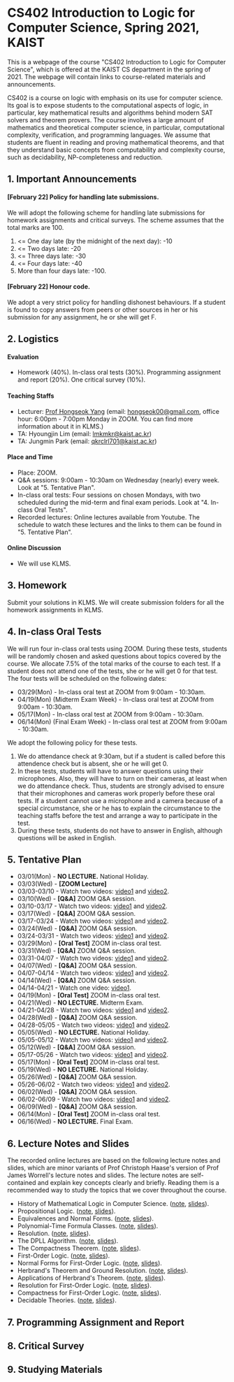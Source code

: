 # CS402 Introduction to Logic for Computer Science, Spring 2021, KAIST 

This is a webpage of the course "CS402 Introduction to Logic for Computer Science", which is offered at the KAIST CS department in the spring of 2021. The webpage will contain links to course-related materials and announcements.

CS402 is a course on logic with emphasis on its use for computer science. Its goal is to expose students to the computational aspects of logic, in particular, key mathematical results and algorithms behind modern SAT solvers and theorem provers. The course involves a large amount of mathematics and theoretical computer science, in particular, computational complexity, verification, and programming languages. We assume that students are fluent in reading and proving mathematical theorems, and that they understand basic concepts from computability and complexity course, such as decidability, NP-completeness and reduction.

## 1. Important Announcements

#### [February 22] Policy for handling late submissions.

We will adopt the following scheme for handling late submissions for homework assignments and critical surveys. The scheme assumes that the total marks are 100.

1. <= One day late (by the midnight of the next day): -10
2. <= Two days late: -20
3. <= Three days late: -30
4. <= Four days late: -40
5. More than four days late: -100.

#### [February 22] Honour code.

We adopt a very strict policy for handling dishonest behaviours. If a student is found to copy answers from peers or other sources in her or his submission for any assignment, he or she will get F.

## 2. Logistics

#### Evaluation

* Homework (40%). In-class oral tests (30%). Programming assignment and report (20%). One critical survey (10%).

#### Teaching Staffs

* Lecturer: [Prof Hongseok Yang](https://cs.kaist.ac.kr/people/view?idx=552&kind=faculty&menu=160) (email: hongseok00@gmail.com, office hour: 6:00pm - 7:00pm Monday in ZOOM. You can find more information about it in KLMS.)
* TA: Hyoungjin Lim (email: lmkmkr@kaist.ac.kr)
* TA: Jungmin Park (email: qkrclrl701@kaist.ac.kr)

#### Place and Time

* Place: ZOOM. 
* Q&A sessions: 9:00am - 10:30am on Wednesday (nearly) every week. Look at "5. Tentative Plan".
* In-class oral tests: Four sessions on chosen Mondays, with two scheduled during the mid-term and final exam periods. Look at "4. In-class Oral Tests".
* Recorded lectures: Online lectures available from Youtube. The schedule to watch these lectures and the links to them can be found in "5. Tentative Plan".

#### Online Discussion

* We will use KLMS.

## 3. Homework

Submit your solutions in KLMS. We will create submission folders for all the homework assignments in KLMS.

## 4. In-class Oral Tests

We will run four in-class oral tests using ZOOM. During these tests, students will be randomly chosen and asked questions about topics covered by the course. We allocate 7.5% of the total marks of the course to each test. If a student does not attend one of the tests, she or he will get 0 for that test. The four tests will be scheduled on the following dates:

* 03/29(Mon) - In-class oral test at ZOOM from 9:00am - 10:30am.
* 04/19(Mon) (Midterm Exam Week) - In-class oral test at ZOOM from 9:00am - 10:30am.
* 05/17(Mon) - In-class oral test at ZOOM from 9:00am - 10:30am.
* 06/14(Mon) (Final Exam Week) - In-class oral test at ZOOM from 9:00am - 10:30am.

We adopt the following policy for these tests.

1. We do attendance check at 9:30am, but if a student is called before this attendence check but is absent, she or he will get 0.
2. In these tests, students will have to answer questions using their microphones. Also, they will have to 
turn on their cameras, at least when we do attendance check. Thus, students are strongly advised to ensure that 
their microphones and cameras work properly before these oral tests. If a student cannot use a microphone and a camera 
because of a special circumstance, she or he has to explain the circumstance to the teaching staffs before the test
and arrange a way to participate in the test.
3. During these tests, students do not have to answer in English, although questions will be asked in English.

## 5. Tentative Plan

* 03/01(Mon) - __**NO LECTURE.**__ National Holiday.
* 03/03(Wed) - __**[ZOOM Lecture]**__ 
* 03/03-03/10 - Watch two videos: [video1](https://youtu.be/nN1m27usYbA) and [video2](https://youtu.be/eLSouMjDcRc).
* 03/10(Wed) - __**[Q&A]**__ ZOOM Q&A session.
* 03/10-03/17 - Watch two videos: [video1](https://youtu.be/3y7EvaWR_RA) and [video2](https://youtu.be/hhlyh4EjmRc).
* 03/17(Wed) - __**[Q&A]**__ ZOOM Q&A session.
* 03/17-03/24 - Watch two videos: [video1](https://youtu.be/ZuNTTZAseUg) and [video2](https://youtu.be/ZULtqGkJBNk).
* 03/24(Wed) - __**[Q&A]**__ ZOOM Q&A session.
* 03/24-03/31 - Watch two videos: [video1](https://youtu.be/Ta0Orl0EK6I) and [video2](https://youtu.be/dZ6amsVpIS4).
* 03/29(Mon) - __**[Oral Test]**__ ZOOM in-class oral test.
* 03/31(Wed) - __**[Q&A]**__ ZOOM Q&A session.
* 03/31-04/07 - Watch two videos: [video1](https://youtu.be/EkXhCXVRnh8) and [video2](https://youtu.be/1LXIcu-89_Q).
* 04/07(Wed) - __**[Q&A]**__ ZOOM Q&A session.
* 04/07-04/14 - Watch two videos: [video1]() and [video2]().
* 04/14(Wed) - __**[Q&A]**__ ZOOM Q&A session.
* 04/14-04/21 - Watch one video: [video1]().
* 04/19(Mon) - __**[Oral Test]**__ ZOOM in-class oral test.
* 04/21(Wed) - __**NO LECTURE.**__ Midterm Exam.
* 04/21-04/28 - Watch two videos: [video1]() and [video2]().
* 04/28(Wed) - __**[Q&A]**__ ZOOM Q&A session.
* 04/28-05/05 - Watch two videos: [video1]() and [video2]().
* 05/05(Wed) - __**NO LECTURE.**__ National Holiday.
* 05/05-05/12 - Watch two videos: [video1]() and [video2]().
* 05/12(Wed) - __**[Q&A]**__ ZOOM Q&A session.
* 05/17-05/26 - Watch two videos: [video1]() and [video2]().
* 05/17(Mon) - __**[Oral Test]**__ ZOOM in-class oral test.
* 05/19(Wed) - __**NO LECTURE.**__ National Holiday.
* 05/26(Wed) - __**[Q&A]**__ ZOOM Q&A session.
* 05/26-06/02 - Watch two videos: [video1]() and [video2]().
* 06/02(Wed) - __**[Q&A]**__ ZOOM Q&A session.
* 06/02-06/09 - Watch two videos: [video1]() and [video2]().
* 06/09(Wed) - __**[Q&A]**__ ZOOM Q&A session.
* 06/14(Mon) - __**[Oral Test]**__ ZOOM in-class oral test.
* 06/16(Wed) - __**NO LECTURE.**__ Final Exam.

## 6. Lecture Notes and Slides

The recorded online lectures are based on the following lecture notes and slides, which are minor variants of Prof Christoph Haase's version of Prof James Worrell's lecture notes and slides. The lecture notes are self-contained and explain key concepts clearly and briefly. Reading them is a recommended way to study the topics that we cover throughout the course.

* History of Mathematical Logic in Computer Science. ([note](https://github.com/hongseok-yang/logic21/blob/master/Notes/lecture1-notes.pdf), [slides](https://github.com/hongseok-yang/logic21/blob/master/Slides/lecture1-slides.pdf)).
* Propositional Logic. ([note](https://github.com/hongseok-yang/logic21/blob/master/Notes/lecture2-notes.pdf), [slides](https://github.com/hongseok-yang/logic21/blob/master/Slides/lecture2-slides.pdf)).
* Equivalences and Normal Forms. ([note](https://github.com/hongseok-yang/logic21/blob/master/Notes/lecture3-notes.pdf), [slides](https://github.com/hongseok-yang/logic21/blob/master/Slides/lecture3-slides.pdf)).
* Polynomial-Time Formula Classes. ([note](https://github.com/hongseok-yang/logic21/blob/master/Notes/lecture4-notes.pdf), [slides](https://github.com/hongseok-yang/logic21/blob/master/Slides/lecture4-slides.pdf)).
* Resolution. ([note](https://github.com/hongseok-yang/logic21/blob/master/Notes/lecture5-notes.pdf), [slides](https://github.com/hongseok-yang/logic21/blob/master/Slides/lecture5-slides.pdf)).
* The DPLL Algorithm. ([note](https://github.com/hongseok-yang/logic21/blob/master/Notes/lecture6-notes.pdf), [slides](https://github.com/hongseok-yang/logic21/blob/master/Slides/lecture6-slides.pdf)).
* The Compactness Theorem. ([note](https://github.com/hongseok-yang/logic21/blob/master/Notes/lecture7-notes.pdf), [slides](https://github.com/hongseok-yang/logic21/blob/master/Slides/lecture7-slides.pdf)).
* First-Order Logic. ([note](https://github.com/hongseok-yang/logic21/blob/master/Notes/lecture8-notes.pdf), [slides](https://github.com/hongseok-yang/logic21/blob/master/Slides/lecture8-slides.pdf)).
* Normal Forms for First-Order Logic. ([note](https://github.com/hongseok-yang/logic21/blob/master/Notes/lecture9-notes.pdf), [slides](https://github.com/hongseok-yang/logic21/blob/master/Slides/lecture9-slides.pdf)).
* Herbrand's Theorem and Ground Resolution. ([note](https://github.com/hongseok-yang/logic21/blob/master/Notes/lecture10-notes.pdf), [slides](https://github.com/hongseok-yang/logic21/blob/master/Slides/lecture10-slides.pdf)).
* Applications of Herbrand's Theorem. ([note](https://github.com/hongseok-yang/logic21/blob/master/Notes/lecture11-notes.pdf), [slides](https://github.com/hongseok-yang/logic21/blob/master/Slides/lecture11-slides.pdf)).
* Resolution for First-Order Logic. ([note](https://github.com/hongseok-yang/logic21/blob/master/Notes/lecture12-notes.pdf), [slides](https://github.com/hongseok-yang/logic21/blob/master/Slides/lecture12-slides.pdf)).
* Compactness for First-Order Logic. ([note](https://github.com/hongseok-yang/logic21/blob/master/Notes/lecture13-notes.pdf), [slides](https://github.com/hongseok-yang/logic21/blob/master/Slides/lecture13-slides.pdf)).
* Decidable Theories. ([note](https://github.com/hongseok-yang/logic21/blob/master/Notes/lecture14-notes.pdf), [slides](https://github.com/hongseok-yang/logic21/blob/master/Slides/lecture14-slides.pdf)).

## 7. Programming Assignment and Report

## 8. Critical Survey

## 9. Studying Materials
